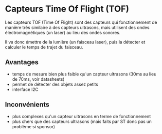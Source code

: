 # Capteurs Time Of Flight (TOF)

Les capteurs TOF (Time Of Flight) sont des capteurs qui fonctionnement de manière très similaire à des capteurs ultrasons, mais utilisent des ondes électromagnétiques (un laser) au lieu des ondes sonores.

Il va donc émettre de la lumière (un faisceau laser), puis la détecter et calculer le temps de trajet du faisceau.

## Avantages

- temps de mesure bien plus faible qu'un capteur ultrasons (30ms au lieu de 70ms, voir datasheets)
- permet de détecter des objets assez petits
- interface I2C

## Inconvénients

- plus complexes qu'un capteur ultrasons en terme de fonctionnement
- plus chers que des capteurs ultrasons (mais faits par ST donc pas un problème si sponsor)
